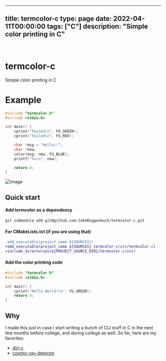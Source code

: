 
---
title: termcolor-c
type: page
date: 2022-04-11T00:00:00
tags: ["C"]
description: "Simple color printing in C"
---


<br>

# termcolor-c
Simple color printing in C

# Example
```c
#include "termcolor.h"
#include <stdio.h>

int main() {
    cprint("Passed\n", FG_GREEN);
    cprint("Failed\n", FG_RED);

    char *msg = "Hello!!";
    char *new;
    color(msg, new, FG_BLUE);
    printf("%s\n", new);

    return 0;
}
```

![image](https://user-images.githubusercontent.com/35516367/175891993-edce1459-de1a-4232-814c-c4c4cc095729.png)

## Quick start

#### Add termcolor as a dependency
```
git submodule add git@github.com:JakeRoggenbuck/termcolor-c.git
```

#### For CMakeLists.txt (if you are using that)
```diff
-add_executable(project_name ${SOURCES})
+add_executable(project_name ${SOURCES} termcolor-c/src/termcolor.c)
+include_directories(${PROJECT_SOURCE_DIR}/termcolor-c/src)
```

#### Add the color printing code
```c
#include "termcolor.h"
#include <stdio.h>

int main() {
    cprint("Hello World!\n", FG_GREEN);
    return 0;
}
```

## Why
I made this just in case I start writing a bunch of CLI stuff in C in the next few months before college, and during college as well.
So far, here are my favorites:
- [diri-c](https://github.com/jakeroggenbuck/diri-c)
- [cosmic-ray-detector](https://github.com/JakeRoggenbuck/cosmic-ray-detector)

